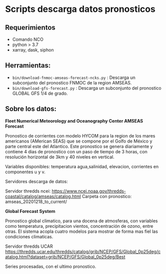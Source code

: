 # Scripts descarga datos pronosticos

## Requerimientos

 - Comando NCO
 - python > 3.7
 - xarray, dask, siphon
 
## Herramientas:

 - `bin/download-fnmoc-amseas-forecast-ncks.py` : Descarga un subconjunto del pronostico FNMOC de la region AMSEAS.
 - `bin/download-gfs-forecast.py` : Descarga un subconjunto del pronostico GLOBAL GFS 1/4 de grado.

## Sobre los datos:

**Fleet Numerical Meteorology and Oceanography Center AMSEAS Forecast**

Pronostico de corrientes con modelo HYCOM para la region de los mares americanos
(AMerican SEAS) que se compone por el Golfo de México y parte central este del Atlantico.
Este pronostico se genera diariamente y contiene 4 dias de pronostico con un paso de tiempo
de 3 horas, con resolución horizontal de 3km y 40 niveles en vertical.

Variables disponibles:
 temperatura agua,salinidad, elevacion, corrientes en componentes u y v.


Servidores descarga de datos:

Servidor thredds ncei:
https://www.ncei.noaa.gov/thredds-coastal/catalog/amseas/catalog.html
Carpeta con pronostico: amseas_20201218_to_current/ 


**Global Forecast System**

Pronostico global climatico, para una docena de atmosferas, con variables como temperatura, precipitacion
vientos, concentración de ozono, entre otras.  El sistema acopla cuatro modelos para mostrar de forma mas fiel las 
condiciones climaticas.

Servidor thredds UCAR
https://thredds.ucar.edu/thredds/catalog/grib/NCEP/GFS/Global_0p25deg/catalog.html?dataset=grib/NCEP/GFS/Global_0p25deg/Best

Series procesadas, con el ultimo pronostico.




